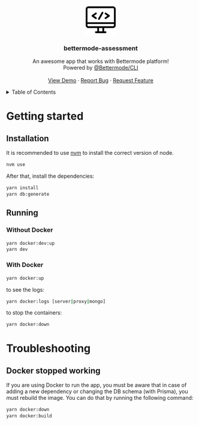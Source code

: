 <!-- PROJECT LOGO -->
<br />
<div align="center">
  <a href="https://github.com/izad3/bettermode-assessment">
    <picture>
      <source media="(prefers-color-scheme: dark)" srcset="images/dark-logo.png">
      <img src="images/light-logo.png" alt="Logo" width="80" height="80">
    </picture>
  </a>

  <h3 align="center">bettermode-assessment</h3>

  <p align="center">
    An awesome app that works with Bettermode platform!
    <br />
    Powered by <a href="https://github.com/tribeplatform/cli">@Bettermode/CLI</a>
    <br />
    <br />
    <a href="https://github.com/izad3/bettermode-assessment">View Demo</a>
    ·
    <a href="https://github.com/izad3/bettermode-assessment/issues">Report Bug</a>
    ·
    <a href="https://github.com/izad3/bettermode-assessment/issues">Request Feature</a>
  </p>
</div>

<!-- TABLE OF CONTENTS -->
<details>
  <summary>Table of Contents</summary>
  <ol>
    <li>
      <a href="#getting-started">Getting started</a>
      <ul>
        <li><a href="#installation">Installation</a></li>
        <li><a href="#running">Running</a></li>
      </ul>
    </li>
    <li><a href="#troubleshooting">Troubleshooting</a></li>
  </ol>
</details>

# Getting started

## Installation

It is recommended to use [nvm](https://github.com/nvm-sh/nvm) to install the correct version of node.

```bash
nvm use
```

After that, install the dependencies:

```bash
yarn install
yarn db:generate
```

## Running

### Without Docker

```bash
yarn docker:dev:up
yarn dev
```

### With Docker

```bash
yarn docker:up
```

to see the logs:

```bash
yarn docker:logs [server|proxy|mongo]
```

to stop the containers:

```bash
yarn docker:down
```

# Troubleshooting

## Docker stopped working

If you are using Docker to run the app, you must be aware that in case of adding a new dependency or changing the DB schema (with Prisma), you must rebuild the image. You can do that by running the following command:

```bash
yarn docker:down
yarn docker:build
```
